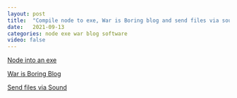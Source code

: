 ```yaml
---
layout: post
title:  "Compile node to exe, War is Boring blog and send files via sound"
date:   2021-09-13
categories: node exe war blog software
video: false
---
```


[Node into an exe](//www.section.io/engineering-education/compile-your-nodejs-application-into-a-exe-file/)

[War is Boring Blog](//medium.com/war-is-boring)

[Send files via Sound](//www.ozzillate.com/)